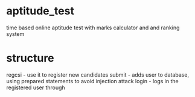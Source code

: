 # aptitude_test
time based online aptitude test with marks calculator and and ranking system
# structure
regcsi - use it to register new candidates
submit - adds user to database, using prepared statements to avoid injection attack
login - logs in the registered user through 
